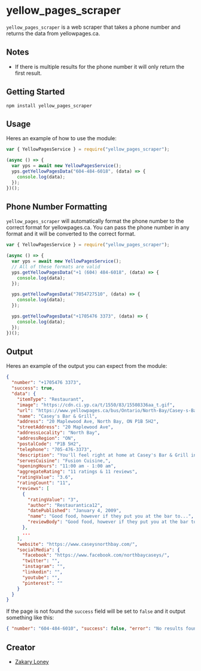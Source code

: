 # yellow_pages_scraper

`yellow_pages_scraper` is a web scraper that takes a phone number and returns the data from yellowpages.ca.

## Notes

- If there is multiple results for the phone number it will only return the first result.

## Getting Started

```
npm install yellow_pages_scraper
```

## Usage

Heres an example of how to use the module:

```js
var { YellowPagesService } = require("yellow_pages_scraper");

(async () => {
  var yps = await new YellowPagesService();
  yps.getYellowPagesData("604-484-6018", (data) => {
    console.log(data);
  });
})();
```

## Phone Number Formatting

`yellow_pages_scraper` will automatically format the phone number to the correct format for yellowpages.ca. You can pass the phone number in any format and it will be converted to the correct format.

```js
var { YellowPagesService } = require("yellow_pages_scraper");

(async () => {
  var yps = await new YellowPagesService();
  // All of these formats are valid
  yps.getYellowPagesData("+1 (604) 484-6018", (data) => {
    console.log(data);
  });

  yps.getYellowPagesData("7054727510", (data) => {
    console.log(data);
  });

  yps.getYellowPagesData("+1705476 3373", (data) => {
    console.log(data);
  });
})();
```

## Output

Heres an example of the output you can expect from the module:

```json
{
  "number": "+1705476 3373",
  "success": true,
  "data": {
    "itemType": "Restaurant",
    "image": "https://cdn.ci.yp.ca/t/1550/83/15508336aa_t.gif",
    "url": "https://www.yellowpages.ca/bus/Ontario/North-Bay/Casey-s-Bar-Grill/317738.html",
    "name": "Casey's Bar & Grill",
    "address": "20 Maplewood Ave, North Bay, ON P1B 5H2",
    "streetAddress": "20 Maplewood Ave",
    "addressLocality": "North Bay",
    "addressRegion": "ON",
    "postalCode": "P1B 5H2",
    "telephone": "705-476-3373",
    "description": "You'll feel right at home at Casey's Bar & Grill in Ontario. Our menu is filled with all your favorites and our staff is known for making you feel like a beloved guest in our home. Come in and dine with us. We can serve up a variety of foods for fans of any type, from tacos and quesadillas to pasta, burgers, and more. Come in and relax while our staff welcomes you and treats you to our famous friendly attitude. We build a friendly environment that’s good for the whole family. We have locations all over, in North Bay, Kenora, London, L’Acadie, and many other places in Ontario and Quebec, so you can enjoy our tasty menu wherever you are. Book a reservation or come in and enjoy a great meal today....",
    "servesCuisine": "Fusion Cuisine,",
    "openingHours": "11:00 am - 1:00 am",
    "aggregateRating": "11 ratings & 11 reviews",
    "ratingValue": "3.6",
    "ratingCount": "11",
    "reviews": [
      {
        "ratingValue": "3",
        "author": "Restaurantica12",
        "datePublished": "January 4, 2009",
        "name": "Good food, however if they put you at the bar to...",
        "reviewBody": "Good food, however if they put you at the bar to eat good luck in getting any quality service.  It appears the bartenders are the servers and they don't seem the least bit interested to serve people food, nobody sticks to one table.  This is not the first time this has happened.  Next time I'll maybe wait the extra 30 minutes to get a dining room seat."
      },
      ...
    ],
    "website": "https://www.caseysnorthbay.com/",
    "socialMedia": {
      "facebook": "https://www.facebook.com/northbaycaseys/",
      "twitter": "",
      "instagram": "",
      "linkedin": "",
      "youtube": "",
      "pinterest": ""
    }
  }
}
```

If the page is not found the `success` field will be set to `false` and it output something like this:

```json
{ "number": "604-484-6010", "success": false, "error": "No results found" }
```

## Creator

- [Zakary Loney](https://github.com/JustZakary)
